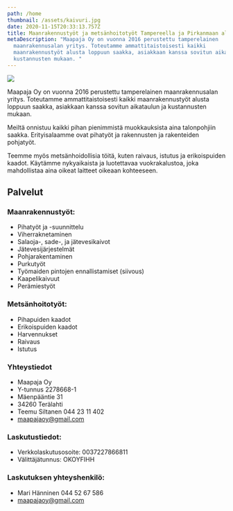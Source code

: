 ```yaml
---
path: /home
thumbnail: /assets/kaivuri.jpg
date: 2020-11-15T20:33:13.757Z
title: Maanrakennustyöt ja metsänhoitotyöt Tampereella ja Pirkanmaan alueella
metaDescription: "Maapaja Oy on vuonna 2016 perustettu tamperelainen
  maanrakennusalan yritys. Toteutamme ammattitaistoisesti kaikki
  maanrakennustyöt alusta loppuun saakka, asiakkaan kanssa sovitun aikataulun ja
  kustannusten mukaan. "
---
```


<HeroBlock bgColor="dark">

![](/assets/kaivuri-wide.jpg)



Maapaja Oy on vuonna 2016 perustettu tamperelainen maanrakennusalan yritys. Toteutamme ammattitaistoisesti kaikki maanrakennustyöt alusta loppuun saakka, asiakkaan kanssa sovitun aikataulun ja kustannusten mukaan. 

Meiltä onnistuu kaikki pihan pienimmistä muokkauksista aina talonpohjiin saakka. Erityisalaamme ovat pihatyöt ja rakennusten ja rakenteiden pohjatyöt. 

Teemme myös metsänhoidollisia töitä, kuten raivaus, istutus ja erikoispuiden kaadot. Käytämme nykyaikaista ja luotettavaa vuokrakalustoa, joka mahdollistaa aina oikeat laitteet oikeaan kohteeseen.

</HeroBlock>

## Palvelut

### Maanrakennustyöt:

* Pihatyöt ja -suunnittelu
* Viherraknetaminen
* Salaoja-, sade-, ja jätevesikaivot
* Jätevesijärjestelmät
* Pohjarakentaminen
* Purkutyöt
* Työmaiden pintojen ennallistamiset (siivous)
* Kaapelikaivuut
* Perämiestyöt

### Metsänhoitotyöt:

* Pihapuiden kaadot
* Erikoispuiden kaadot
* Harvennukset
* Raivaus
* Istutus

### Yhteystiedot

* Maapaja Oy
* Y-tunnus 2278668-1
* Mäenpääntie 31
* 34260 Terälahti
* Teemu Siltanen 044 23 11 402
* maapajaoy@gmail.com

### Laskutustiedot:

* Verkkolaskutusosoite: 0037227866811
* Välittäjätunnus: OKOYFIHH 

### Laskutuksen yhteyshenkilö:

* Mari Hänninen 044 52 67 586
* maapajaoy@gmail.com
